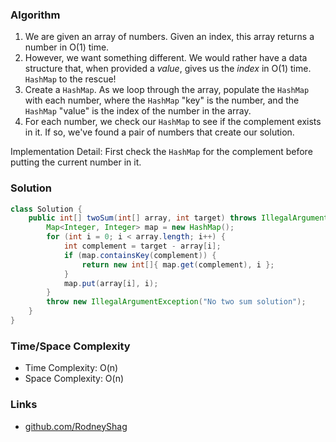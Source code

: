 ### Algorithm

1. We are given an array of numbers. Given an index, this array returns a number in O(1) time.
1. However, we want something different. We would rather have a data structure that, when provided a _value_, gives us the _index_ in O(1) time. `HashMap` to the rescue!
1. Create a `HashMap`. As we loop through the array, populate the `HashMap` with each number, where the `HashMap` "key" is the number, and the `HashMap` "value" is the index of the number in the array.
1. For each number, we check our `HashMap` to see if the complement exists in it. If so, we've found a pair of numbers that create our solution.

Implementation Detail: First check the `HashMap` for the complement before putting the current number in it.

### Solution

```java
class Solution {    
    public int[] twoSum(int[] array, int target) throws IllegalArgumentException {
        Map<Integer, Integer> map = new HashMap();
        for (int i = 0; i < array.length; i++) {
            int complement = target - array[i];
            if (map.containsKey(complement)) {
                return new int[]{ map.get(complement), i };
            }
            map.put(array[i], i);
        }
        throw new IllegalArgumentException("No two sum solution");
    }
}
```

### Time/Space Complexity

-  Time Complexity: O(n)
- Space Complexity: O(n)

### Links

- [github.com/RodneyShag](https://github.com/RodneyShag)